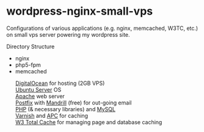 wordpress-nginx-small-vps
=========================

Configurations of various applications (e.g. nginx, memcached, W3TC, etc.) on small vps server powering my wordpress site.
 
 Directory Structure
- nginx 
- php5-fpm
- memcached



<ul class="task-list">
<li>
<a href="https://www.digitalocean.com/?refcode=b18def068b9f">DigitalOcean</a> for hosting (2GB VPS)</li>
<li>
<a href="http://www.ubuntu.com/server">Ubuntu Server</a> OS</li>
<li>
<a href="http://httpd.apache.org/">Apache</a> web server</li>
<li>
<a href="http://www.postfix.org/">Postfix</a> with <a href="http://mandrill.com/">Mandrill</a> (free) for out-going email</li>
<li>
<a href="http://www.php.net/">PHP</a> (&amp; necessary libraries) and <a href="http://dev.mysql.com/">MySQL</a>
</li>
<li>
<a href="https://www.varnish-cache.org/">Varnish</a> and <a href="http://php.net/manual/en/book.apc.php">APC</a> for caching</li>
<li>
<a href="https://wordpress.org/plugins/w3-total-cache/">W3 Total Cache</a> for managing page and database caching</li>
</ul>
